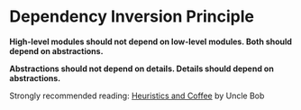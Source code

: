 # Dependency Inversion Principle

**High-level modules should not depend on low-level modules. Both should depend on abstractions.**

**Abstractions should not depend on details. Details should depend on abstractions.**

Strongly recommended
reading: [Heuristics and Coffee](http://docs.google.com/file/d/0BwhCYaYDn8EgY2I3ZjUzNWMtMzE0ZS00ZDhlLTlmZGItMThkOTQzYzM0MTE3/edit?hl=en)
by Uncle Bob
